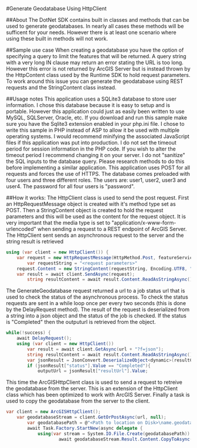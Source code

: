 #Generate Geodatabase Using HttpClient

##About
The DotNet SDK contains built in classes and methods that can be used to generate geodatabases. In nearly all cases these methods will be sufficent for your needs. However there is at least one scenario where using these built in methods will not work.

##Sample use case
When creating a geodatabase you have the option of specifying a query to limit the features that will be returned. A query string with a very long IN clause may return an error stating the URL is too long. However this error is not returned by ArcGIS Server but is instead thrown by the HttpContent class used by the Runtime SDK to hold request parameters. To work around this issue you can generate the geodatabase using REST requests and the StringContent class instead.


##Usage notes
This application uses a SQLite3 database to store user information. I chose this database because it is easy to setup and is portable. However this application could just as easily been written to use MySQL, SQLServer, Oracle, etc. If you download and run this sample make sure you have the Sqlite3 extension enabled in your php.ini file. I chose to write this sample in PHP instead of ASP to allow it be used with multiple operating systems. I would recommend minifying the associated JavaScript files if this application was put into production. I do not set the timeout period for session information in the PHP code. If you wish to alter the timeout period I recommend changing it on your server. I do not "sanitize" the SQL inputs to the database query. Please research methods to do this before implementing a similar application. This application uses POST for all requests and forces the use of HTTPS. The database comes preloaded with four users and three different roles. The users are: user1, user2, user3 and user4. The password for all four users is "password".

##How it works:
The HttpClient class is used to send the post request. First an HttpRequestMessage object is created with it's method type set as POST. Then a StringContent object is created to hold the request parameters and this will be used as the content for the request object. It is very important that the media type is set to "application/x-www-form-urlencoded" when sending a request to a REST endpoint of ArcGIS Server. The HttpClient sent sends an asynchronous request to the server and the string result is retrieved
```csharp
using (var client = new HttpClient()) {
	var request = new HttpRequestMessage(HttpMethod.Post, featureServiceURL + "/createReplica");
        var requestString = "<request parameters>"
	request.Content = new StringContent(requestString, Encoding.UTF8, "application/x-www-form-urlencoded");
	var result = await client.SendAsync(request);
        string resultContent = await result.Content.ReadAsStringAsync();
```
The GenerateGeodatabase request returned a url to a job status url that is used to check the status of the asynchronous process. To check the status requests are sent in a while loop once per every two seconds (this is done by the DelayRequest method). The result of the request is deserialized from a string into a json object and the status of the job is checked. If the status is "Completed" then the outputurl is retrieved from the object.
```csharp
while(!success) {
	await DelayRequest();
	using (var client = new HttpClient())
		var result = await client.GetAsync(url + "?f=json");
		string resultContent = await result.Content.ReadAsStringAsync();
		var jsonResult = JsonConvert.DeserializeObject<dynamic>(resultContent);
		if (jsonResult["status"].Value == "Completed"){
			outputUrl = jsonResult["resultUrl"].Value;
```
This time the ArcGISHttpClient class is used to send a request to retreive the geodatabase from the server. This is an extension of the HttpClient class which has been optimized to work with ArcGIS Server. Finally a task is used to copy the geodatabase from the server to the client.
```csharp
var client = new ArcGISHttpClient();
	var geodatabaseStream = client.GetOrPostAsync(url, null);
        var geodatabasePath = @"<Path to location on Disk>\name.geodatabase";
        await Task.Factory.StartNew(async delegate {
        	using(var stream = System.IO.File.Create(geodatabasePath)) {
                    await geodatabaseStream.Result.Content.CopyToAsync(stream);
```


